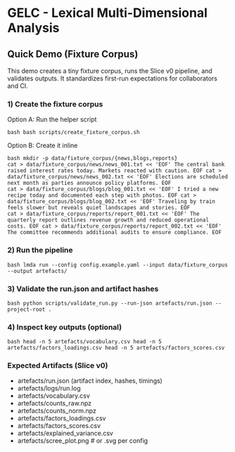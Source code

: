 # GELC - Lexical Multi-Dimensional Analysis

## Quick Demo (Fixture Corpus)

This demo creates a tiny fixture corpus, runs the Slice v0 pipeline, and validates outputs. It standardizes first-run expectations for collaborators and CI.

### 1) Create the fixture corpus

Option A: Run the helper script
```
bash bash scripts/create_fixture_corpus.sh
``` 

Option B: Create it inline
```
bash mkdir -p data/fixture_corpus/{news,blogs,reports}
cat > data/fixture_corpus/news/news_001.txt << 'EOF' The central bank raised interest rates today. Markets reacted with caution. EOF cat > data/fixture_corpus/news/news_002.txt << 'EOF' Elections are scheduled next month as parties announce policy platforms. EOF
cat > data/fixture_corpus/blogs/blog_001.txt << 'EOF' I tried a new recipe today and documented each step with photos. EOF cat > data/fixture_corpus/blogs/blog_002.txt << 'EOF' Traveling by train feels slower but reveals quiet landscapes and stories. EOF
cat > data/fixture_corpus/reports/report_001.txt << 'EOF' The quarterly report outlines revenue growth and reduced operational costs. EOF cat > data/fixture_corpus/reports/report_002.txt << 'EOF' The committee recommends additional audits to ensure compliance. EOF
``` 

### 2) Run the pipeline
```
bash lmda run --config config.example.yaml --input data/fixture_corpus --output artefacts/
``` 

### 3) Validate the run.json and artifact hashes
```
bash python scripts/validate_run.py --run-json artefacts/run.json --project-root .
``` 

### 4) Inspect key outputs (optional)
```
bash head -n 5 artefacts/vocabulary.csv head -n 5 artefacts/factors_loadings.csv head -n 5 artefacts/factors_scores.csv
``` 

### Expected Artifacts (Slice v0)
- artefacts/run.json (artifact index, hashes, timings)
- artefacts/logs/run.log
- artefacts/vocabulary.csv
- artefacts/counts_raw.npz
- artefacts/counts_norm.npz
- artefacts/factors_loadings.csv
- artefacts/factors_scores.csv
- artefacts/explained_variance.csv
- artefacts/scree_plot.png  # or .svg per config
